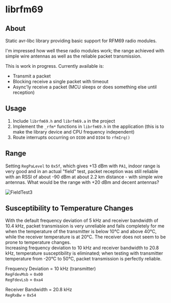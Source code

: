 # librfm69

## About

Static avr-libc library providing basic support for RFM69 radio modules.  

I'm impressed how well these radio modules work; the range achieved with 
simple wire antennas as well as the reliable packet transmission.  

This is work in progress. Currently available is:

- Transmit a packet
- Blocking receive a single packet with timeout
- Async'ly receive a packet (MCU sleeps or does something else until reception)  

## Usage

1. Include `librfm69.h` and `librfm69.a` in the project
2. Implement the `_rfm*` functions in `librfm69.h` in the application
(this is to make the library device and CPU frequency independent)
3. Route interrupts occurring on `DIO0` and `DIO4` to `rfmIrq()`

## Range

Setting `RegPaLevel` to `0x5f`, which gives +13 dBm with `PA1`, indoor range is 
very good and in an actual "field" test, packet reception was still reliable 
with an RSSI of about -90 dBm at about 2.2 km distance - with simple wire 
antennas. What would be the range with +20 dBm and decent antennas?  

![FieldTest3](https://github.com/user-attachments/assets/f2289f8e-1f81-4b85-9146-07c2ce1bb563)

## Susceptibility to Temperature Changes

With the default frequency deviation of 5 kHz and receiver bandwidth of 
10.4 kHz, packet transmission is very unreliable and fails completely for me 
when the temperature of the transmitter is below 10°C and above 40°C, while 
the receiver temperature is at 20°C. The receiver does not seem to be prone to 
temperature changes.  
Increasing frequency deviation to 10 kHz and receiver bandwidth to 20.8 kHz, 
temperature susceptibility is eliminated; when testing with transmitter 
temperature from -20°C to 50°C, packet transmission is perfectly reliable.

Frequency Deviation = 10 kHz (transmitter)  
`RegFdevMsb` = `0x00`  
`RegFdevLsb` = `0xa4`  

Receiver Bandwidth = 20.8 kHz  
`RegRxBw` = `0x54`  
